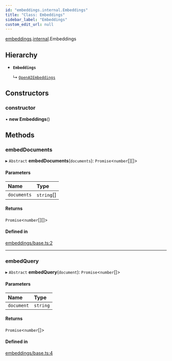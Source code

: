 ```yaml
---
id: "embeddings.internal.Embeddings"
title: "Class: Embeddings"
sidebar_label: "Embeddings"
custom_edit_url: null
---
```


[embeddings](../modules/embeddings.md).[internal](../modules/embeddings.internal.md).Embeddings

## Hierarchy

- **`Embeddings`**

  ↳ [`OpenAIEmbeddings`](embeddings.OpenAIEmbeddings.md)

## Constructors

### constructor

• **new Embeddings**()

## Methods

### embedDocuments

▸ `Abstract` **embedDocuments**(`documents`): `Promise`<`number`[][]\>

#### Parameters

| Name | Type |
| :------ | :------ |
| `documents` | `string`[] |

#### Returns

`Promise`<`number`[][]\>

#### Defined in

[embeddings/base.ts:2](https://github.com/hwchase17/langchainjs/blob/f0c297a/langchain/embeddings/base.ts#L2)

___

### embedQuery

▸ `Abstract` **embedQuery**(`document`): `Promise`<`number`[]\>

#### Parameters

| Name | Type |
| :------ | :------ |
| `document` | `string` |

#### Returns

`Promise`<`number`[]\>

#### Defined in

[embeddings/base.ts:4](https://github.com/hwchase17/langchainjs/blob/f0c297a/langchain/embeddings/base.ts#L4)
